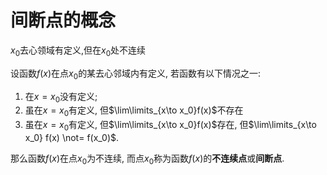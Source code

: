 # 间断点的概念

$x_0$去心领域有定义,但在$x_0$处不连续

设函数$f(x)$在点$x_0$的某去心邻域内有定义, 若函数有以下情况之一:

1. 在$x=x_0$没有定义;
2. 虽在$x=x_0$有定义, 但$\lim\limits_{x\to x_0}f(x)$不存在
3. 虽在$x=x_0$有定义, 但$\lim\limits_{x\to x_0}f(x)$存在, 但$\lim\limits_{x\to x_0} f(x) \not= f(x_0)$.

那么函数$f(x)$在点$x_0$为不连续, 而点$x_0$称为函数$f(x)$的**不连续点**或**间断点**.
